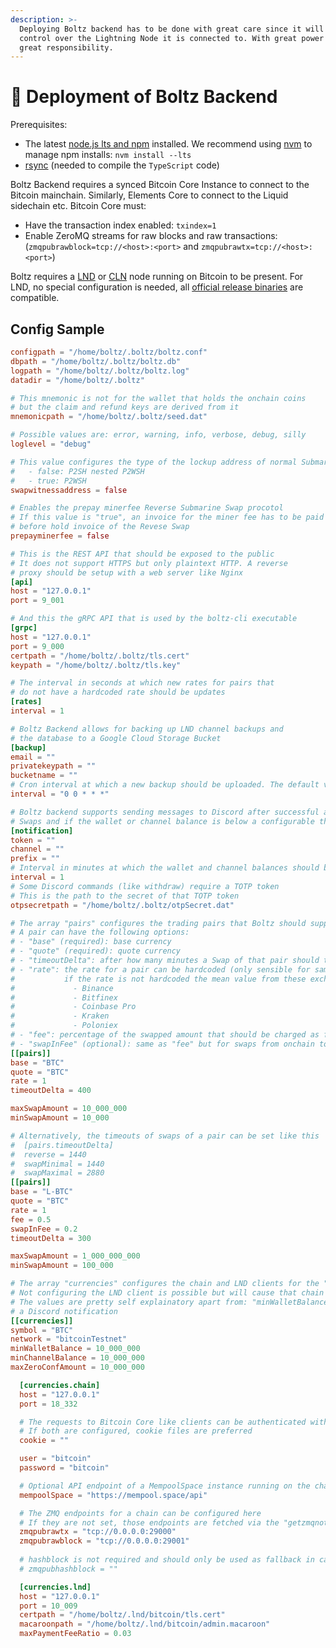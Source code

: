 ```yaml
---
description: >-
  Deploying Boltz backend has to be done with great care since it will have full
  control over the Lightning Node it is connected to. With great power comes
  great responsibility.
---
```


# 🚢 Deployment of Boltz Backend

Prerequisites:

* The latest [node.js lts and npm](https://docs.npmjs.com/downloading-and-installing-node-js-and-npm) installed. We recommend using [nvm](https://github.com/nvm-sh/nvm#install--update-script) to manage npm installs: `nvm install --lts`
* [rsync](https://github.com/WayneD/rsync) (needed to compile the `TypeScript` code)

Boltz Backend requires a synced Bitcoin Core Instance to connect to the Bitcoin mainchain. Similarly, Elements Core to connect to the Liquid sidechain etc. Bitcoin Core must:

* Have the transaction index enabled: `txindex=1`
* Enable ZeroMQ streams for raw blocks and raw transactions: (`zmqpubrawblock=tcp://<host>:<port>` and `zmqpubrawtx=tcp://<host>:<port>`)

Boltz requires a [LND](https://github.com/LightningNetwork/lnd) or [CLN](https://github.com/ElementsProject/lightning/) node running on Bitcoin to be present. For LND, no special configuration is needed, all [official release binaries](https://github.com/lightningnetwork/lnd/releases) are compatible.

## Config Sample

```toml
configpath = "/home/boltz/.boltz/boltz.conf"
dbpath = "/home/boltz/.boltz/boltz.db"
logpath = "/home/boltz/.boltz/boltz.log"
datadir = "/home/boltz/.boltz"

# This mnemonic is not for the wallet that holds the onchain coins
# but the claim and refund keys are derived from it
mnemonicpath = "/home/boltz/.boltz/seed.dat"

# Possible values are: error, warning, info, verbose, debug, silly
loglevel = "debug"

# This value configures the type of the lockup address of normal Submarine Swaps:
#   - false: P2SH nested P2WSH
#   - true: P2WSH
swapwitnessaddress = false

# Enables the prepay minerfee Reverse Submarine Swap procotol
# If this value is "true", an invoice for the miner fee has to be paid
# before hold invoice of the Revese Swap
prepayminerfee = false

# This is the REST API that should be exposed to the public
# It does not support HTTPS but only plaintext HTTP. A reverse
# proxy should be setup with a web server like Nginx
[api]
host = "127.0.0.1"
port = 9_001

# And this the gRPC API that is used by the boltz-cli executable
[grpc]
host = "127.0.0.1"
port = 9_000
certpath = "/home/boltz/.boltz/tls.cert"
keypath = "/home/boltz/.boltz/tls.key"

# The interval in seconds at which new rates for pairs that
# do not have a hardcoded rate should be updates
[rates]
interval = 1

# Boltz Backend allows for backing up LND channel backups and
# the database to a Google Cloud Storage Bucket
[backup]
email = ""
privatekeypath = ""
bucketname = ""
# Cron interval at which a new backup should be uploaded. The default value is daily
interval = "0 0 * * *"

# Boltz backend supports sending messages to Discord after successful and failed
# Swaps and if the wallet or channel balance is below a configurable threshold 
[notification]
token = ""
channel = ""
prefix = ""
# Interval in minutes at which the wallet and channel balances should be checked 
interval = 1
# Some Discord commands (like withdraw) require a TOTP token
# This is the path to the secret of that TOTP token
otpsecretpath = "/home/boltz/.boltz/otpSecret.dat"

# The array "pairs" configures the trading pairs that Boltz should support
# A pair can have the following options:
# - "base" (required): base currency
# - "quote" (required): quote currency
# - "timeoutDelta": after how many minutes a Swap of that pair should timeout
# - "rate": the rate for a pair can be hardcoded (only sensible for same currency pairs);  
#           if the rate is not hardcoded the mean value from these exchanges will be used:
#             - Binance
#             - Bitfinex 
#             - Coinbase Pro
#             - Kraken
#             - Poloniex
# - "fee": percentage of the swapped amount that should be charged as fee
# - "swapInFee" (optional): same as "fee" but for swaps from onchain to lightning; defaults to "fee" if not set 
[[pairs]]
base = "BTC"
quote = "BTC"
rate = 1
timeoutDelta = 400

maxSwapAmount = 10_000_000
minSwapAmount = 10_000

# Alternatively, the timeouts of swaps of a pair can be set like this
#  [pairs.timeoutDelta]
#  reverse = 1440
#  swapMinimal = 1440
#  swapMaximal = 2880
[[pairs]]
base = "L-BTC"
quote = "BTC"
rate = 1
fee = 0.5
swapInFee = 0.2
timeoutDelta = 300

maxSwapAmount = 1_000_000_000
minSwapAmount = 100_000

# The array "currencies" configures the chain and LND clients for the "pairs"
# Not configuring the LND client is possible but will cause that chain not to support Lightning
# The values are pretty self explainatory apart from: "minWalletBalance" and "minChannelBalance" which trigger
# a Discord notification
[[currencies]]
symbol = "BTC"
network = "bitcoinTestnet"
minWalletBalance = 10_000_000
minChannelBalance = 10_000_000
maxZeroConfAmount = 10_000_000

  [currencies.chain]
  host = "127.0.0.1"
  port = 18_332

  # The requests to Bitcoin Core like clients can be authenticated with cookie files or user/password
  # If both are configured, cookie files are preferred
  cookie = ""

  user = "bitcoin"
  password = "bitcoin"

  # Optional API endpoint of a MempoolSpace instance running on the chain of the configured client
  mempoolSpace = "https://mempool.space/api"

  # The ZMQ endpoints for a chain can be configured here
  # If they are not set, those endpoints are fetched via the "getzmqnotifications" RPC method of the node
  zmqpubrawtx = "tcp://0.0.0.0:29000"
  zmqpubrawblock = "tcp://0.0.0.0:29001"
  
  # hashblock is not required and should only be used as fallback in case rawblock is not available 
  # zmqpubhashblock = ""

  [currencies.lnd]
  host = "127.0.0.1"
  port = 10_009
  certpath = "/home/boltz/.lnd/bitcoin/tls.cert"
  macaroonpath = "/home/boltz/.lnd/bitcoin/admin.macaroon"
  maxPaymentFeeRatio = 0.03
```
